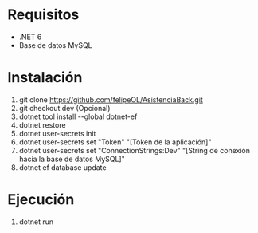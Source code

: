 # Requisitos
* .NET 6
* Base de datos MySQL

# Instalación

1. git clone https://github.com/felipeOL/AsistenciaBack.git
2. git checkout dev (Opcional)
4. dotnet tool install --global dotnet-ef
5. dotnet restore
6. dotnet user-secrets init
7. dotnet user-secrets set "Token" "[Token de la aplicación]"
8. dotnet user-secrets set "ConnectionStrings:Dev" "[String de conexión hacia la base de datos MySQL]"
9. dotnet ef database update

# Ejecución

1. dotnet run
